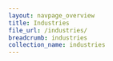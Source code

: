 ```yaml
---
layout: navpage_overview
title: Industries
file_url: /industries/
breadcrumb: industries
collection_name: industries
---
```

